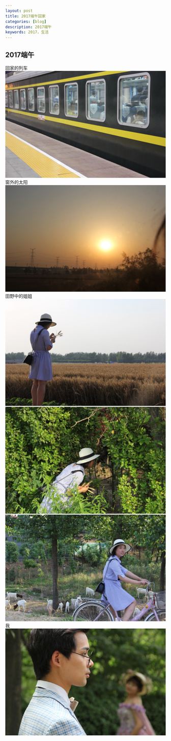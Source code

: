 ```yaml
---
layout: post
title: 2017端午回家
categories: [blog]
description: 2017端午
keywords: 2017，生活
---
```


## 2017端午


回家的列车  
![端午1](/images/blog/IMG_20170603001.jpg)  
窗外的太阳  
![端午2](/images/blog/IMG_20170603002.jpg)  
田野中的姐姐  
![端午3](/images/blog/IMG_20170603003.jpg)  
![端午4](/images/blog/IMG_20170603004.jpg)  
![端午5](/images/blog/IMG_20170603005.jpg)  
我  
![端午6](/images/blog/IMG_20170603006.jpg)  

